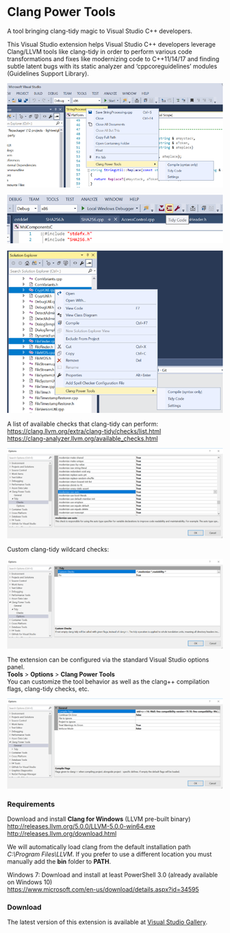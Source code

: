 Clang Power Tools
=================

A tool bringing clang-tidy magic to Visual Studio C++ developers.

This Visual Studio extension helps Visual Studio C++ developers leverage Clang/LLVM tools like clang-tidy in order to perform various code transformations and fixes like modernizing code to C++11/14/17 and finding subtle latent bugs with its static analyzer and ‘cppcoreguidelines’ modules (Guidelines Support Library).

![ClangPowerTools](images/VSDemo1.png)

![ClangPowerTools](images/Toolbar1.png)

![ClangPowerTools](images/VSDemo3.PNG)

A list of available checks that clang-tidy can perform:  
https://clang.llvm.org/extra/clang-tidy/checks/list.html  
https://clang-analyzer.llvm.org/available_checks.html

![ClangPowerTools](images/VSTidyChecks.PNG)

Custom clang-tidy wildcard checks:

![ClangPowerTools](images/VSTidyChecksWildcard.PNG)

The extension can be configured via the standard Visual Studio options panel.  
**Tools** > **Options** > **Clang Power Tools**  
You can customize the tool behavior as well as the clang++ compilation flags, clang-tidy checks, etc.

![ClangPowerTools](images/VSSettings.png)

### Requirements

Download and install **Clang for Windows** (LLVM pre-built binary)  
http://releases.llvm.org/5.0.0/LLVM-5.0.0-win64.exe  
http://releases.llvm.org/download.html

We will automatically load clang from the default installation path *C:\Program Files\LLVM*. If you prefer to use a different location you must manually add the **bin** folder to **PATH**.  

Windows 7: Download and install at least PowerShell 3.0 (already available on Windows 10)  
https://www.microsoft.com/en-us/download/details.aspx?id=34595

### Download 

The latest version of this extension is available at [Visual Studio Gallery](https://marketplace.visualstudio.com/items?itemName=vs-publisher-690586.ClangPowerTools).
